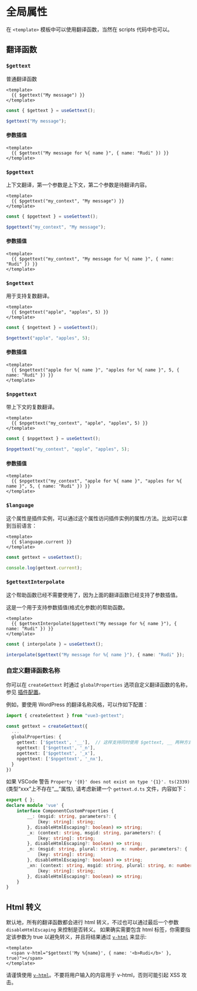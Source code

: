# 全局属性
在 `<template>` 模板中可以使用翻译函数，当然在 scripts 代码中也可以。

## 翻译函数

### `$gettext`
普通翻译函数

```vue
<template>
  {{ $gettext("My message") }}
</template>
```

```ts
const { $gettext } = useGettext();

$gettext("My message");
```

#### 参数插值

```vue
<template>
  {{ $gettext("My message for %{ name }", { name: "Rudi" }) }}
</template>
```

### `$pgettext`
上下文翻译，第一个参数是上下文，第二个参数是待翻译内容。

```vue
<template>
  {{ $pgettext("my_context", "My message") }}
</template>
```

```ts
const { $pgettext } = useGettext();

$pgettext("my_context", "My message");
```

#### 参数插值

```vue
<template>
  {{ $pgettext("my_context", "My message for %{ name }", { name: "Rudi" }) }}
</template>
```

### `$ngettext`
用于支持复数翻译。

```vue
<template>
  {{ $ngettext("apple", "apples", 5) }}
</template>
```

```ts
const { $ngettext } = useGettext();

$ngettext("apple", "apples", 5);
```

#### 参数插值

```vue
<template>
  {{ $ngettext("apple for %{ name }", "apples for %{ name }", 5, { name: "Rudi" }) }}
</template>
```

### `$npgettext`
带上下文的复数翻译。

```vue
<template>
  {{ $npgettext("my_context", "apple", "apples", 5) }}
</template>
```

```ts
const { $npgettext } = useGettext();

$npgettext("my_context", "apple", "apples", 5);
```

#### 参数插值

```vue
<template>
  {{ $npgettext("my_context", "apple for %{ name }", "apples for %{ name }", 5, { name: "Rudi" }) }}
</template>
```

### `$language`
这个属性是插件实例，可以通过这个属性访问插件实例的属性/方法。比如可以拿到当前语言：


```vue
<template>
  {{ $language.current }}
</template>
```

```ts
const gettext = useGettext();

console.log(gettext.current);
```

### `$gettextInterpolate`

<div style="margin-top: 1rem;" class="warning">
这个帮助函数已经不需要使用了，因为上面的翻译函数已经支持了参数插值。
</div>

这是一个用于支持参数插值(格式化参数)的帮助函数。

```vue
<template>
  {{ $gettextInterpolate($pgettext("My message for %{ name }"), { name: "Rudi" }) }}
</template>
```

```ts
const { interpolate } = useGettext();

interpolate($gettext("My message for %{ name }"), { name: "Rudi" });
```

### 自定义翻译函数名称
你可以在 `createGettext` 时通过 `globalProperties` 选项自定义翻译函数的名称，参见 [插件配置](./configuration.md)。

例如，要使用 WordPress 的翻译名称风格，可以作如下配置：
```ts
import { createGettext } from "vue3-gettext";

const gettext = createGettext({
  ...
  globalProperties: {
    gettext: ['$gettext', '__'],  // 这样支持同时使用 $gettext, __ 两种方式
    ngettext: ['$ngettext', '_n'],
    pgettext: ['$pgettext', '_x'],
    npgettext: ['$npgettext', '_nx'],
  }
})

```
如果 VSCode 警告 `Property '{0}' does not exist on type '{1}'. ts(2339)`(类型“xxx”上不存在“__”属性), 请考虑新建一个 `gettext.d.ts` 文件，内容如下：
```ts
export { };
declare module 'vue' {
    interface ComponentCustomProperties {
        __: (msgid: string, parameters?: {
            [key: string]: string;
        }, disableHtmlEscaping?: boolean) => string;
        _x: (context: string, msgid: string, parameters?: {
            [key: string]: string;
        }, disableHtmlEscaping?: boolean) => string;
        _n: (msgid: string, plural: string, n: number, parameters?: {
            [key: string]: string;
        }, disableHtmlEscaping?: boolean) => string;
        _xn: (context: string, msgid: string, plural: string, n: number, parameters?: {
            [key: string]: string;
        }, disableHtmlEscaping?: boolean) => string;
    }
}
```

## Html 转义
默认地，所有的翻译函数都会进行 html 转义，不过也可以通过最后一个参数 `disableHtmlEscaping`  来控制是否转义。
如果确实需要包含 html 标签，你需要指定该参数为 true 以避免转义，并且将结果通过 [`v-html`](https://cn.vuejs.org/api/built-in-directives.html#v-html) 来显示:

```vue
<template>
  <span v-html="$gettext('My %{name}', { name: '<b>Rudi</b>' }, true)"></span>
</template>
```
请谨慎使用 [`v-html`](https://cn.vuejs.org/api/built-in-directives.html#v-html)。不要将用户输入的内容用于 v-html，否则可能引起 XSS 攻击。
